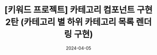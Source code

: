 ---
date: "2024-04-05"
title: "[키워드 프로젝트] 카테고리 컴포넌트 구현 2탄 (카테고리 별 하위 카테고리 목록 렌더링 구현)"
categories: ["Keyword"]
summary: "카테고리 컴포넌트 만들기 3탄입니다. 부디 마지막이 되길 바라며 포스팅을 시작하겠습니다."
thumbnail: "./쿠팡 카테고리 설계 예시.gif"
---